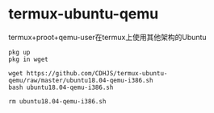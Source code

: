 # termux-ubuntu-qemu
termux+proot+qemu-user在termux上使用其他架构的Ubuntu
```
pkg up
pkg in wget
```
```
wget https://github.com/CDHJS/termux-ubuntu-qemu/raw/master/ubuntu18.04-qemu-i386.sh
bash ubuntu18.04-qemu-i386.sh
```
```
rm ubuntu18.04-qemu-i386.sh
```
